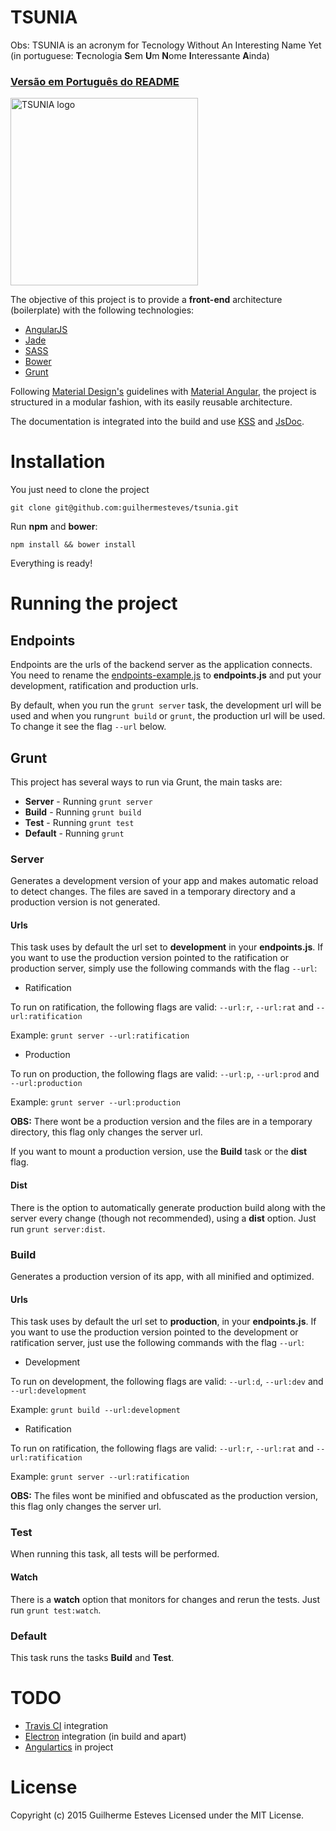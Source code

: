 # TSUNIA

Obs: TSUNIA is an acronym for Tecnology Without An Interesting Name Yet (in portuguese: **T**ecnologia **S**em **U**m **N**ome **I**nteressante **A**inda)
 
### [Versão em Português do README](./README-PTBR.md)

[<img title="TSUNIA" src="http://i.imgur.com/txVNoNA.jpg" width="300px" alt="TSUNIA logo"/>](https://github.com/guilhermesteves/tsunia)

The objective of this project is to provide a **front-end** architecture (boilerplate) with the following technologies:

- [AngularJS](https://angularjs.org/)
- [Jade](http://jade-lang.com/)
- [SASS](http://sass-lang.com/)
- [Bower](http://bower.io/)
- [Grunt](http://gruntjs.com/)

Following [Material Design's](http://www.google.com/design/spec/material-design/introduction.html) guidelines with [Material Angular](https://material.angularjs.org/), the project is structured in a modular fashion, with its easily reusable architecture.

The documentation is integrated into the build and use [KSS](http://warpspire.com/kss/) and [JsDoc](http://usejsdoc.org/).

# Installation

You just need to clone the project

    git clone git@github.com:guilhermesteves/tsunia.git
    
Run **npm** and **bower**:

    npm install && bower install
    
Everything is ready!

# Running the project

## Endpoints

Endpoints are the urls of the backend server as the application connects. You need to rename the [endpoints-example.js](./grunt/endpoints-example.js) to **endpoints.js** and put your development, ratification and production urls. 

By default, when you run the `grunt server` task, the development url will be used and when you run`grunt build` or `grunt`, the production url will be used. To change it see the flag `--url` below.

## Grunt

This project has several ways to run via Grunt, the main tasks are:

- **Server** - Running `grunt server`
- **Build** - Running `grunt build`
- **Test** - Running `grunt test`
- **Default** - Running `grunt`

### Server

Generates a development version of your app and makes automatic reload to detect changes. The files are saved in a temporary directory and a production version is not generated.

#### Urls

This task uses by default the url set to **development** in your **endpoints.js**. If you want to use the production version pointed to the ratification or production server, simply use the following commands with the flag `--url`:

- Ratification

To run on ratification, the following flags are valid: `--url:r`, `--url:rat` and `--url:ratification`

Example: `grunt server --url:ratification`

- Production

To run on production, the following flags are valid: `--url:p`, `--url:prod` and `--url:production`

Example: `grunt server --url:production`

**OBS:** There wont be a production version and the files are in a temporary directory, this flag only changes the server url.

If you want to mount a production version, use the **Build** task or the **dist** flag.

#### Dist

There is the option to automatically generate production build along with the server every change (though not recommended), using a **dist** option. Just run `grunt server:dist`.

### Build

Generates a production version of its app, with all minified and optimized.

#### Urls

This task uses by default the url set to **production**, in your **endpoints.js**. If you want to use the production version pointed to the development or ratification server, just use the following commands with the flag `--url`:

- Development

To run on development, the following flags are valid: `--url:d`, `--url:dev` and `--url:development`

Example: `grunt build --url:development`

- Ratification

To run on ratification, the following flags are valid: `--url:r`, `--url:rat` and `--url:ratification`

Example: `grunt server --url:ratification`

**OBS:** The files wont be minified and obfuscated as the production version, this flag only changes the server url.

### Test

When running this task, all tests will be performed.

#### Watch

There is a **watch** option that monitors for changes and rerun the tests. Just run `grunt test:watch`.

### Default

This task runs the tasks **Build** and **Test**.

# TODO

- [Travis CI](https://travis-ci.org/) integration
- [Electron](https://github.com/atom/electron/) integration (in build and apart)
- [Angulartics](http://luisfarzati.github.io/angulartics/) in project

# License

Copyright (c) 2015 Guilherme Esteves Licensed under the MIT License.

